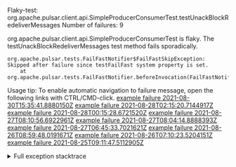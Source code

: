         
Flaky-test: org.apache.pulsar.client.api.SimpleProducerConsumerTest.testUnackBlockRedeliverMessages
Number of failures: 9

org.apache.pulsar.client.api.SimpleProducerConsumerTest is flaky. The testUnackBlockRedeliverMessages test method fails sporadically.

```
org.apache.pulsar.tests.FailFastNotifier$FailFastSkipException: Skipped after failure since testFailFast system property is set.
	at org.apache.pulsar.tests.FailFastNotifier.beforeInvocation(FailFastNotifier.java:88)

```

Usage tip: To enable automatic navigation to failure message, open the following links with CTRL/CMD-click.
[example failure 2021-08-30T15:35:41.8880150Z](https://github.com/apache/pulsar/runs/3463119398?check_suite_focus=true#step:9:3523)
[example failure 2021-08-28T02:15:20.7144917Z](https://github.com/apache/pulsar/runs/3448473880?check_suite_focus=true#step:9:2520)
[example failure 2021-08-28T00:15:28.6721520Z](https://github.com/apache/pulsar/runs/3447917315?check_suite_focus=true#step:9:1888)
[example failure 2021-08-27T08:10:56.6922961Z](https://github.com/apache/pulsar/runs/3440980370?check_suite_focus=true#step:9:2587)
[example failure 2021-08-27T08:04:14.8888393Z](https://github.com/apache/pulsar/runs/3440855241?check_suite_focus=true#step:9:2512)
[example failure 2021-08-27T06:45:33.7021621Z](https://github.com/apache/pulsar/runs/3440411158?check_suite_focus=true#step:9:2513)
[example failure 2021-08-26T08:59:48.0191671Z](https://github.com/apache/pulsar/runs/3430539961?check_suite_focus=true#step:9:3222)
[example failure 2021-08-26T07:10:23.5204151Z](https://github.com/apache/pulsar/runs/3429892136?check_suite_focus=true#step:9:2574)
[example failure 2021-08-25T09:11:47.5112905Z](https://github.com/apache/pulsar/runs/3420085427?check_suite_focus=true#step:10:2480)


<details>
<summary>Full exception stacktrace</summary>
<code><pre>
org.apache.pulsar.tests.FailFastNotifier$FailFastSkipException: Skipped after failure since testFailFast system property is set.
	at org.apache.pulsar.tests.FailFastNotifier.beforeInvocation(FailFastNotifier.java:88)

</pre></code>
</details>

